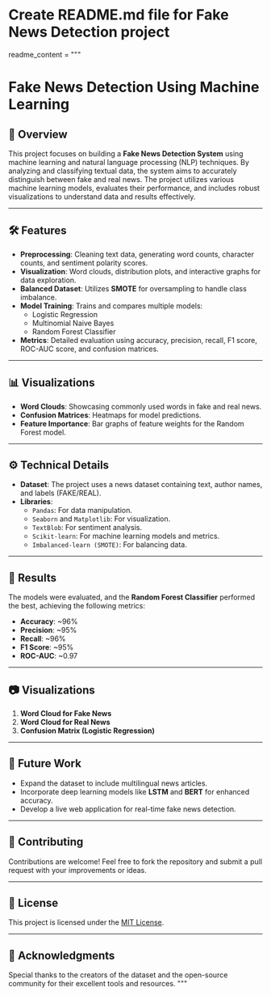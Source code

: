 # Create README.md file for Fake News Detection project

readme_content = """
# **Fake News Detection Using Machine Learning**

## 📌 Overview
This project focuses on building a **Fake News Detection System** using machine learning and natural language processing (NLP) techniques. By analyzing and classifying textual data, the system aims to accurately distinguish between fake and real news. The project utilizes various machine learning models, evaluates their performance, and includes robust visualizations to understand data and results effectively.

---

## 🛠️ Features
- **Preprocessing**: Cleaning text data, generating word counts, character counts, and sentiment polarity scores.
- **Visualization**: Word clouds, distribution plots, and interactive graphs for data exploration.
- **Balanced Dataset**: Utilizes **SMOTE** for oversampling to handle class imbalance.
- **Model Training**: Trains and compares multiple models:
  - Logistic Regression
  - Multinomial Naive Bayes
  - Random Forest Classifier
- **Metrics**: Detailed evaluation using accuracy, precision, recall, F1 score, ROC-AUC score, and confusion matrices.

---

## 📊 Visualizations
- **Word Clouds**: Showcasing commonly used words in fake and real news.
- **Confusion Matrices**: Heatmaps for model predictions.
- **Feature Importance**: Bar graphs of feature weights for the Random Forest model.

---

## ⚙️ Technical Details
- **Dataset**: The project uses a news dataset containing text, author names, and labels (FAKE/REAL).
- **Libraries**:
  - `Pandas`: For data manipulation.
  - `Seaborn` and `Matplotlib`: For visualization.
  - `TextBlob`: For sentiment analysis.
  - `Scikit-learn`: For machine learning models and metrics.
  - `Imbalanced-learn (SMOTE)`: For balancing data.

---

## 🎯 Results
The models were evaluated, and the **Random Forest Classifier** performed the best, achieving the following metrics:
- **Accuracy**: ~96%
- **Precision**: ~95%
- **Recall**: ~96%
- **F1 Score**: ~95%
- **ROC-AUC**: ~0.97

---

## 📷 Visualizations
1. **Word Cloud for Fake News**
2. **Word Cloud for Real News**
3. **Confusion Matrix (Logistic Regression)**

---

## 🚀 Future Work
- Expand the dataset to include multilingual news articles.
- Incorporate deep learning models like **LSTM** and **BERT** for enhanced accuracy.
- Develop a live web application for real-time fake news detection.

---

## 🤝 Contributing
Contributions are welcome! Feel free to fork the repository and submit a pull request with your improvements or ideas.

---

## 📄 License
This project is licensed under the [MIT License](LICENSE).

---

## 🌟 Acknowledgments
Special thanks to the creators of the dataset and the open-source community for their excellent tools and resources.
"""
